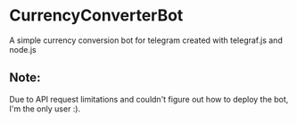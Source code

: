 # CurrencyConverterBot
A simple currency conversion bot for telegram created with telegraf.js and node.js

## Note: 
Due to API request limitations and couldn't figure out how to deploy the bot, I'm the only user :).
